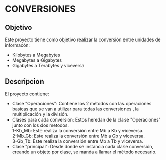 # CONVERSIONES  
## Objetivo   
Este proyecto tiene como objetivo realizar la conversión entre unidades de informacón:
- Kilobytes a Megabytes    
- Megabytes a Gigabytes   
- Gigabytes a Terabytes y viceversa   
## Descripcion   
El proyecto contiene:   
- Clase "Operaciones": Contiene los 2 métodos con las operaciones basicas que se van a utilizar para todas las conversiones , la multiplicación y la división.  
- Clases para cada conversión: Estos heredan de la clase "Operaciones" junto con los dos metodos.   
1-Kb_Mb: Este realiza la conversión entre Mb a Kb y viceversa.  
2-Mb_Gb: Este realiza la conversión entre Mb a Gb y viceversa.  
3-Gb_Tb: Este realiza la conversión entre Mb a Tb y viceversa.   
- Clase "principal": Desde donde se instancia cada clase conversión, creando un objeto por clase, se manda a llamar el método necesario. 

